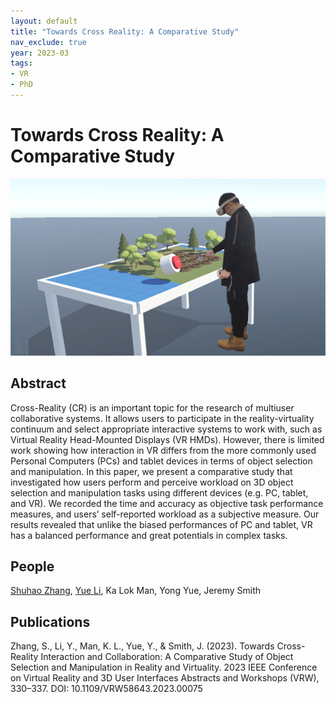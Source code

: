 ```yaml
---
layout: default
title: "Towards Cross Reality: A Comparative Study"
nav_exclude: true
year: 2023-03
tags:
- VR
- PhD
---
```


# Towards Cross Reality: A Comparative Study
![Towards Cross Reality: A Comparative Study](project_pictures%2FTowards_Cross_Reality_A_Comparative_Study.png)

## Abstract
Cross-Reality (CR) is an important topic for the research of multiuser collaborative systems. It allows users to participate in the reality-virtuality continuum and select appropriate interactive systems to work with, such as Virtual Reality Head-Mounted Displays (VR HMDs). However, there is limited work showing how interaction in VR differs from the more commonly used Personal Computers (PCs) and tablet devices in terms of object selection and manipulation. In this paper, we present a comparative study that investigated how users perform and perceive workload on 3D object selection and manipulation tasks using different devices (e.g. PC, tablet, and VR). We recorded the time and accuracy as objective task performance measures, and users’ self-reported workload as a subjective measure. Our results revealed that unlike the biased performances of PC and tablet, VR has a balanced performance and great potentials in complex tasks.

## People
[Shuhao Zhang], [Yue Li], Ka Lok Man, Yong Yue, Jeremy Smith

## Publications
Zhang, S., Li, Y., Man, K. L., Yue, Y., & Smith, J. (2023). Towards Cross-Reality Interaction and Collaboration: A Comparative Study of Object Selection and Manipulation in Reality and Virtuality. 2023 IEEE Conference on Virtual Reality and 3D User Interfaces Abstracts and Workshops (VRW), 330–337. DOI: 10.1109/VRW58643.2023.00075

[Shuhao Zhang]: ../team/phd_students/Shuhao%20Zhang
[Yue Li]: https://imyueli.github.io/
